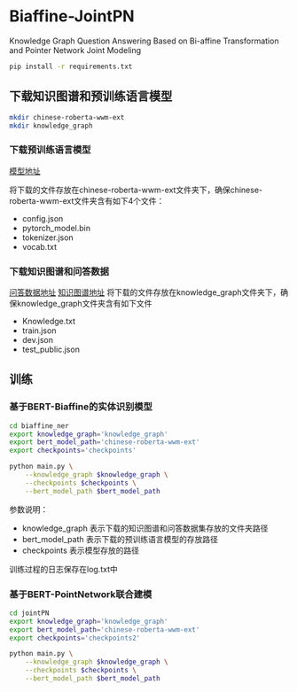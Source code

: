 # Biaffine-JointPN

Knowledge Graph Question Answering Based on Bi-affine Transformation and Pointer Network Joint Modeling


```bash
pip install -r requirements.txt
```

## 下载知识图谱和预训练语言模型
```bash
mkdir chinese-roberta-wwm-ext
mkdir knowledge_graph
```

### 下载预训练语言模型
[模型地址](https://huggingface.co/hfl/chinese-roberta-wwm-ext/tree/main)

将下载的文件存放在chinese-roberta-wwm-ext文件夹下，确保chinese-roberta-wwm-ext文件夹含有如下4个文件：
- config.json
- pytorch_model.bin
- tokenizer.json
- vocab.txt

### 下载知识图谱和问答数据
[问答数据地址](https://github.com/CLUEbenchmark/KgCLUE/tree/main/datasets)
[知识图谱地址](https://github.com/CLUEbenchmark/KgCLUE#%E6%95%B0%E6%8D%AE%E9%9B%86%E4%BB%8B%E7%BB%8D)
将下载的文件存放在knowledge_graph文件夹下，确保knowledge_graph文件夹含有如下文件
- Knowledge.txt
- train.json
- dev.json
- test_public.json



## 训练

### 基于BERT-Biaffine的实体识别模型
```bash
cd biaffine_ner
export knowledge_graph='knowledge_graph'
export bert_model_path='chinese-roberta-wwm-ext'
export checkpoints='checkpoints'

python main.py \
    --knowledge_graph $knowledge_graph \
    --checkpoints $checkpoints \
    --bert_model_path $bert_model_path
```

参数说明：
- knowledge_graph 表示下载的知识图谱和问答数据集存放的文件夹路径
- bert_model_path 表示下载的预训练语言模型的存放路径
- checkpoints 表示模型存放的路径

训练过程的日志保存在log.txt中

### 基于BERT-PointNetwork联合建模

```bash
cd jointPN
export knowledge_graph='knowledge_graph'
export bert_model_path='chinese-roberta-wwm-ext'
export checkpoints='checkpoints2'

python main.py \
    --knowledge_graph $knowledge_graph \
    --checkpoints $checkpoints \
    --bert_model_path $bert_model_path
```
